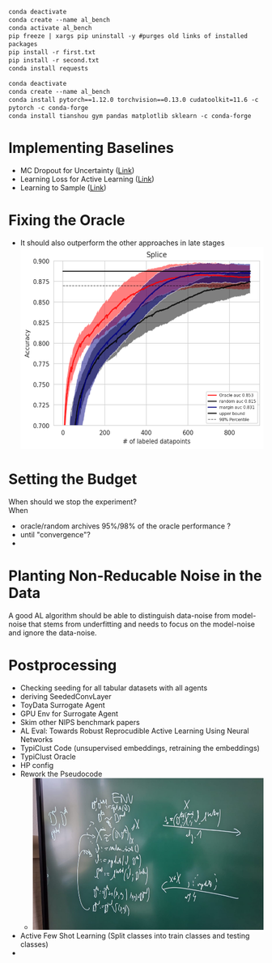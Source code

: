 ```commandline
conda deactivate
conda create --name al_bench
conda activate al_bench
pip freeze | xargs pip uninstall -y #purges old links of installed packages
pip install -r first.txt
pip install -r second.txt
conda install requests
```

```commandline
conda deactivate
conda create --name al_bench
conda install pytorch==1.12.0 torchvision==0.13.0 cudatoolkit=11.6 -c pytorch -c conda-forge
conda install tianshou gym pandas matplotlib sklearn -c conda-forge
```

# Implementing Baselines
- MC Dropout for Uncertainty ([Link](https://openaccess.thecvf.com/content_cvpr_2018/papers/Beluch_The_Power_of_CVPR_2018_paper.pdf))
- Learning Loss for Active Learning ([Link](https://openaccess.thecvf.com/content_CVPR_2019/papers/Yoo_Learning_Loss_for_Active_Learning_CVPR_2019_paper.pdf))
- Learning to Sample ([Link](https://arxiv.org/pdf/1909.03585.pdf))

# Fixing the Oracle 
- It should also outperform the other approaches in late stages
  <img height="400" src="img/oracle_performance.png" width="500"/>

# Setting the Budget
When should we stop the experiment? \
When
- oracle/random archives 95%/98% of the oracle performance ?
- until "convergence"?
- 

# Planting Non-Reducable Noise in the Data
A good AL algorithm should be able to distinguish data-noise from model-noise that stems from underfitting and needs to focus on the model-noise and ignore the data-noise.


# Postprocessing
- Checking seeding for all tabular datasets with all agents
- deriving SeededConvLayer
- ToyData Surrogate Agent
- GPU Env for Surrogate Agent
- Skim other NIPS benchmark papers
- AL Eval: Towards Robust Reprocudible Active Learning Using Neural Networks
- TypiClust Code (unsupervised embeddings, retraining the embeddings)
- TypiClust Oracle
- HP config
- Rework the Pseudocode
  - <img height="300" src="img/tmp.jpeg" width="500"/>
- Active Few Shot Learning (Split classes into train classes and testing classes)
- 
